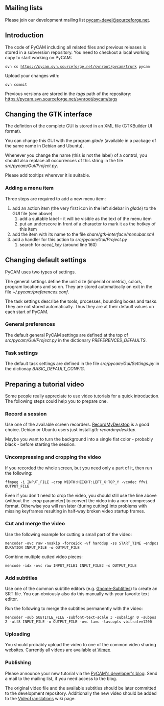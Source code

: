Mailing lists
-------------

Please join our development mailing list
[pycam-devel@sourceforge.net](http://sourceforge.net/mailarchive/forum.php?forum_name=pycam-devel).

Introduction
------------

The code of PyCAM including all related files and previous releases is
stored in a subversion repository. You need to checkout a local working
copy to start working on PyCAM:

`svn co `[`https://pycam.svn.sourceforge.net/svnroot/pycam/trunk`](https://pycam.svn.sourceforge.net/svnroot/pycam/trunk)` pycam`

Upload your changes with:

`svn commit`

Previous versions are stored in the *tags* path of the repository:
<https://pycam.svn.sourceforge.net/svnroot/pycam/tags>

Changing the GTK interface
--------------------------

The defintion of the complete GUI is stored in an XML file (GTKBuilder
UI format).

You can change this GUI with the program *glade* (available in a package
of the same name in Debian and Ubuntu).

Whenever you change the name (this is not the label) of a control, you
should also replace all occurrences of this string in the file
*src/pycam/Gui/Project.py*.

Please add tooltips wherever it is suitable.

### Adding a menu item

Three steps are required to add a new menu item:

1.  add an action item (the very first icon in the left sidebar in
    *glade*) to the GUI file (see above)
    1.  add a suitable label - it will be visible as the text of the
        menu item
    2.  put an underscore in front of a character to mark it as the
        hotkey of this item
2.  add the item with its name to the file
    *share/gtk-interface/menubar.xml*
3.  add a handler for this action to *src/pycam/Gui/Project.py*
    1.  search for *accel\_key* (around line 160)

Changing default settings
-------------------------

PyCAM uses two types of settings.

The general settings define the unit size (imperial or metric), colors,
program locations and so on. They are stored automatically on exit in
the file *\~/.pycam/preferences.conf*.

The task settings describe the tools, processes, bounding boxes and
tasks. They are not stored automatically. Thus they are at their default
values on each start of PyCAM.

### General preferences

The default general PyCAM settings are defined at the top of
*src/pycam/Gui/Project.py* in the dictionary *PREFERENCES\_DEFAULTS*.

### Task settings

The default task settings are defined in the file
*src/pycam/Gui/Settings.py* in the dictionay *BASIC\_DEFAULT\_CONFIG*.

Preparing a tutorial video
--------------------------

Some people really appreciate to use video tutorials for a quick
introduction. The following steps could help you to prepare one.

### Record a session

Use one of the available screen recorders.
[RecordMyDesktop](http://recordmydesktop.sourceforge.net) is a good
choice. Debian or Ubuntu users just install *gtk-recordmydesktop*.

Maybe you want to turn the background into a single flat color -
probably black - before starting the session.

### Uncompressing and cropping the video

If you recorded the whole screen, but you need only a part of it, then
run the following:

`ffmpeg -i INPUT_FILE -crop WIDTH:HEIGHT:LEFT_X:TOP_Y -vcodec ffv1 OUTPUT_FILE`

Even if you don't need to crop the video, you should still use the line
above (without the *-crop* parameter) to convert the video into a
non-compressed format. Otherwise you will run later (during cutting)
into problems with missing keyframes resulting in half-way broken video
startup frames.

### Cut and merge the video

Use the following example for cutting a small part of the video:

`mencoder -ovc raw -noskip -forceidx -vf harddup -ss START_TIME -endpos DURATION INPUT_FILE -o OUTPUT_FILE`

Combine multiple cutted video pieces:

`mencode -idx -ovc raw INPUT_FILE1 INPUT_FILE2 -o OUTPUT_FILE`

### Add subtitles

Use one of the common subtitle editors (e.g.
[Gnome-Subtitles](http://gnome-subtitles.sourceforge.net/)) to create an
SRT file. You can obviously also do this manually with your favorite
text editor.

Run the following to merge the subtitles permanently with the video:

`mencoder -sub SUBTITLE_FILE -subfont-text-scale 3 -subalign 0 -subpos 2 -utf8 INPUT_FILE -o OUTPUT_FILE -ovc lavc -lavcopts vbitrate=1200`

### Uploading

You should probably upload the video to one of the common video sharing
websites. Currently all videos are available at
[Vimeo](http://vimeo.com/channels/pycam).

### Publishing

Please announce your new tutorial via the [PyCAM's developer's
blog](http://fab.senselab.org/pycam). Send a mail to the mailing list,
if you need access to the blog.

The original video file and the available subtitles should be later
committed to the development repository. Additionally the new video
should be added to the [VideoTranslations](VideoTranslations "wikilink")
wiki page.
